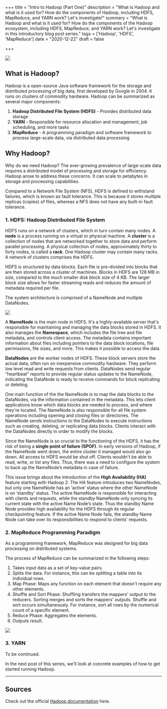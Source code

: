 +++
title = "Intro to Hadoop (Part One)"
description = "What is Hadoop and what is it used for? How do the components of Hadoop, including HDFS, MapReduce, and YARN work? Let's investigate!"
summary = "What is Hadoop and what is it used for? How do the components of the Hadoop ecosystem, including HDFS, MapReduce, and YARN work? Let's investigate in this introductory blog post series."
tags = ['Hadoop', 'HDFS', 'MapReduce']
date = "2020-12-22"
draft = false

+++

![](/../images/hadoop-logo.png)

## What is Hadoop?

Hadoop is a open-source Java software framework for the storage and distributed processing of big data, first developed by Google in 2004. It runs on clusters of commodity hardware. Hadoop can be summarized as several major components:

1. **Hadoop Distributed File System (HDFS)** - Provides distributed data storage
2. **YARN** - Responsible for resource allocation and management, job scheduling, and more tasks
3. **MapReduce** - A programming paradigm and software framework to process large-scale data, via distributed data processing


## Why Hadoop?

Why do we need Hadoop? The ever-growing prevalence of large-scale data requires a distributed model of processing and storage for efficiency. Hadoop arose to address these concerns. It can scale to petabytes in storage and processing capabilities.

Compared to a Network File System (NFS), HDFS is defined to withstand failures, which is known as fault tolerance. This is because it stores multiple replicas (copies) of files, whereas a NFS does not have any built-in fault tolerance.


### 1. HDFS: Hadoop Distributed File System

HDFS runs on a network of clusters, which in turn contain many nodes. A **node** is a process running on a virtual or physical machine. A **cluster** is a collection of nodes that are networked together to store data and perform parallel processing. A physical collection of nodes, approximately thirty to forty nodes, is called a **rack**. One Hadoop cluster may contain many racks. A network of clusters comprises the HDFS.

HDFS is structured by data blocks. Each file is pre-divided into blocks that are then stored across a cluster of machines. Blocks in HDFS are 128 MB in size, compared to the much smaller disk block size of 4 KB. The larger block size allows for faster streaming reads and reduces the amount of metadata required per file.

The system architecture is comprised of a NameNode and multiple DataNodes.

![](https://hadoop.apache.org/docs/current/hadoop-project-dist/hadoop-hdfs/images/hdfsarchitecture.png)

A **NameNode** is the main node in HDFS. It's a highly-available server that's responsible for maintaining and managing the data blocks stored in HDFS. It also manages the **Namespace**, which includes the file tree and file metadata, and controls client access. The metadata contains important information about files including pointers to the data block locations, file permissions, file sizes, and more. This makes it possible to access the data.

**DataNodes** are the worker nodes of HDFS. These block servers store the actual data, often run on inexpensive commodity hardware. They perform low level read and write requests from clients. DataNodes send regular “heartbeat" reports to provide regular status updates to the NameNode, indicating the DataNode is ready to receive commands for block replicating or deleting.

One main function of the the NameNode is to map the data blocks to the DataNodes, via the information contained in the metadata. This lets client applications know which data blocks are needed to process, and where they're located. The NameNode is also responsible for all file system operations including opening and closing files or directories. The NameNode sends instructions to the DataNodes to execute instructions such as creating, deleting, or replicating data blocks. Clients interact with the DataNodes directly in order to modify the blocks. 

Since the NameNode is so crucial to the functioning of the HDFS, it has the risk of being a **single point of failure (SPOF)**. In early versions of Hadoop, if the NameNode went down, the entire cluster it managed would also go down. All access to HDFS would be shut off. Clients wouldn't be able to read, write, or list any files. Thus, there was a need to configure the system to back up the NameNode’s metadata in case of failure. 

This issue brings about the introduction of the **High Availability (HA)** feature starting with Hadoop 2. The HA feature introduces two NameNodes, but only one NameNode has an ‘active’ status where the other NameNode is on ‘standby’ status. The active NameNode is responsible for interacting with clients and requests, while the standby NameNode only syncing its current state with the active Name Node’s state. Thus the standby Name Node provides high availability for the HDFS through its regular checkpointing feature. If the active Name Node fails, the standby Name Node can take over its responsibilities to respond to clients’ requests. 


### 2. MapReduce Programming Paradigm

As a programming framework, MapReduce was designed for big data processing on distributed systems. 

The process of MapReduce can be summarized in the following steps:

1. Takes input data as a set of key-value pairs.
2. Splits the data. For instance, this can be splitting a table into its individual rows.
3. Map Phase: Maps any function on each element that doesn't require any other elements.
4. Shuffle and Sort Phase: Shuffling transfers the mappers' output to the reducers. Sorting merges and sorts the mappers' outputs. Shuffle and sort occurs simultaneously. For instance, sort all rows by the numerical count of a specific element.
5. Reduce Phase: Aggregates the elements. 
6. Outputs result.

![](/../images/mapreduce1.png)


### 3. YARN

To be continued.


In the next post of this series, we'll look at concrete examples of how to get started running Hadoop.


---


## Sources

Check out the official [Hadoop documentation](http://hadoop.apache.org/docs/current/) here.